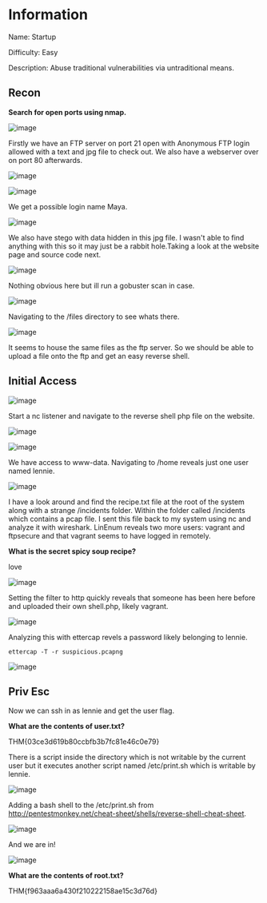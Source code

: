 # Information

Name: Startup

Difficulty: Easy

Description: Abuse traditional vulnerabilities via untraditional means.

## Recon

**Search for open ports using nmap.**

![image](https://user-images.githubusercontent.com/43668197/133429611-fcab3718-5245-4705-900a-3abdf6f658a0.png)

Firstly we have an FTP server on port 21 open with Anonymous FTP login allowed with a text and jpg file to check out. We also have a webserver over on port 80 afterwards.

![image](https://user-images.githubusercontent.com/43668197/133431786-c8ad8e4e-522e-4e21-9587-5cd440033447.png)

![image](https://user-images.githubusercontent.com/43668197/133431904-621d4d13-0236-4733-a654-f9390be6c9c9.png)

We get a possible login name Maya.

![image](https://user-images.githubusercontent.com/43668197/133433928-6eb00f2e-d115-4da6-9c41-0b67c9177633.png)

We also have stego with data hidden in this jpg file. I wasn't able to find anything with this so it may just be a rabbit hole.Taking a look at the website page 
and source code next.

![image](https://user-images.githubusercontent.com/43668197/133444855-2777bbb1-514f-451f-877c-a6f77b928245.png)

Nothing obvious here but ill run a gobuster scan in case.

![image](https://user-images.githubusercontent.com/43668197/133451487-687a08a3-6d95-46ea-ac49-76ab841b9e89.png)

Navigating to the /files directory to see whats there.

![image](https://user-images.githubusercontent.com/43668197/133451581-8284f203-6919-4120-b464-c7a38a0581d6.png)

It seems to house the same files as the ftp server. So we should be able to upload a file onto the ftp and get an easy reverse shell.

## Initial Access

![image](https://user-images.githubusercontent.com/43668197/133456703-afd916c5-bbd5-465f-a114-07c0282972b5.png)

Start a nc listener and navigate to the reverse shell php file on the website.

![image](https://user-images.githubusercontent.com/43668197/133457124-6d7dc34e-7117-4b39-8349-bb4cee45e4e7.png)

![image](https://user-images.githubusercontent.com/43668197/133457185-2f48a5d5-e4e6-48ab-adf0-f4c4c611202b.png)

We have access to www-data. Navigating to /home reveals just one user named lennie.

![image](https://user-images.githubusercontent.com/43668197/133457954-d12a3c03-c6fc-409f-8b62-937f6c14e162.png)

I have a look around and find the recipe.txt file at the root of the system along with a strange /incidents folder.
Within the folder called /incidents which contains a pcap file. I sent this file back to my system using nc and analyze it with wireshark.
LinEnum reveals two more users: vagrant and ftpsecure and that vagrant seems to have logged in remotely.

**What is the secret spicy soup recipe?**

love

![image](https://user-images.githubusercontent.com/43668197/133466193-935cf54b-78fb-4e17-9ffc-c0ff90fcfd7d.png)

Setting the filter to http quickly reveals that someone has been here before and uploaded their own shell.php, likely vagrant.

![image](https://user-images.githubusercontent.com/43668197/133460085-f295f103-9196-48d7-8904-46207ad5ae1b.png)

Analyzing this with ettercap revels a password likely belonging to lennie.

```
ettercap -T -r suspicious.pcapng
```

![image](https://user-images.githubusercontent.com/43668197/133462274-c778cc95-6517-4f28-a19b-b77f6caf646b.png)

## Priv Esc

Now we can ssh in as lennie and get the user flag.

**What are the contents of user.txt?**

THM{03ce3d619b80ccbfb3b7fc81e46c0e79}

There is a script inside the directory which is not writable by the current user but it executes another script named /etc/print.sh which is writable by lennie.

![image](https://user-images.githubusercontent.com/43668197/133464013-c947d2e5-2de5-457a-83ea-0355f8a271f1.png)

Adding a bash shell to the /etc/print.sh from http://pentestmonkey.net/cheat-sheet/shells/reverse-shell-cheat-sheet.

![image](https://user-images.githubusercontent.com/43668197/133464300-7ee8decc-d720-4c17-a5d0-41d60590ac67.png)

And we are in!

![image](https://user-images.githubusercontent.com/43668197/133464670-d8e31189-133c-4ba4-888b-e98827f4b5da.png)

**What are the contents of root.txt?**

THM{f963aaa6a430f210222158ae15c3d76d}



